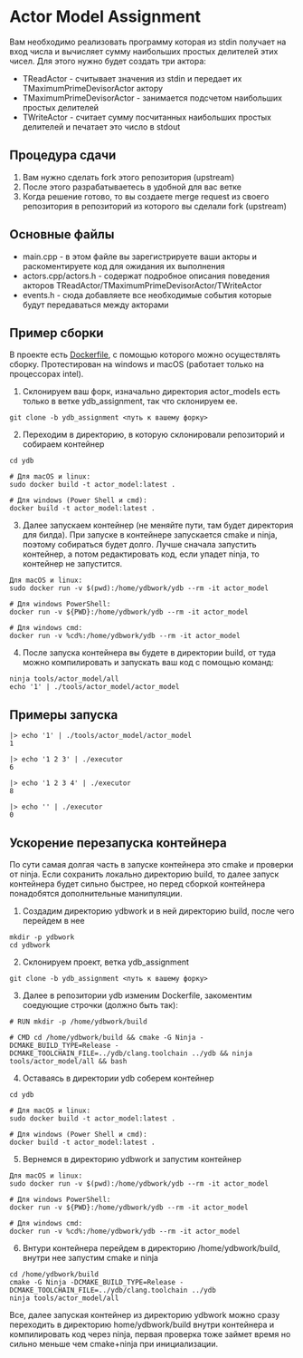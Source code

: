 # Actor Model Assignment

Вам необходимо реализовать программу которая из stdin получает на вход числа и вычисляет сумму наибольших простых делителей этих чисел. Для этого нужно будет создать три актора:
* TReadActor - считывает значения из stdin и передает их TMaximumPrimeDevisorActor актору
* TMaximumPrimeDevisorActor - занимается подсчетом наибольших простых делителей
* TWriteActor - считает сумму посчитанных наибольших простых делителей и печатает это число в stdout

## Процедура сдачи
1. Вам нужно сделать fork этого репозитория (upstream)
2. После этого разрабатываетесь в удобной для вас ветке
3. Когда решение готово, то вы создаете merge request из своего репозитория в репозиторий из которого вы cделали fork (upstream)

## Основные файлы
* main.cpp - в этом файле вы зарегистрируете ваши акторы и раскоментируете код для ожидания их выполнения
* actors.cpp/actors.h - содержат подробное описания поведения акторов TReadActor/TMaximumPrimeDevisorActor/TWriteActor
* events.h - сюда добавляете все необходимые события которые будут передаваться между акторами

## Пример сборки
В проекте есть [Dockerfile](../../Dockerfile), с помощью которого можно осуществлять сборку. Протестирован на windows и macOS (работает только на процессорах intel).

1. Склонируем ваш форк, изначально директория actor_models есть только в ветке ydb_assignment, так что склонируем ее.
```(bash)
git clone -b ydb_assignment <путь к вашему форку>
```  
2. Переходим в директорию, в которую склонировали репозиторий и собираем контейнер
```(bash)
cd ydb

# Для macOS и linux:
sudo docker build -t actor_model:latest .

# Для windows (Power Shell и cmd):
docker build -t actor_model:latest .
``` 
3. Далее запускаем контейнер (не меняйте пути, там будет директория для билда). При запуске в контейнере запускается cmake и ninja, поэтому собираться будет долго. Лучше сначала запустить контейнер, а потом редактировать код, если упадет ninja, то контейнер не запустится.  
``` (bash)
Для macOS и linux:
sudo docker run -v $(pwd):/home/ydbwork/ydb --rm -it actor_model

# Для windows PowerShell:
docker run -v ${PWD}:/home/ydbwork/ydb --rm -it actor_model

# Для windows cmd:
docker run -v %cd%:/home/ydbwork/ydb --rm -it actor_model
``` 
4. После запуска контейнера вы будете в директории build, от туда можно компилировать и запускать ваш код с помощью команд:
```(bash)
ninja tools/actor_model/all
echo '1' | ./tools/actor_model/actor_model
```

## Примеры запуска

```(bash)
|> echo '1' | ./tools/actor_model/actor_model
1
```

```(bash)
|> echo '1 2 3' | ./executor
6
```

```(bash)
|> echo '1 2 3 4' | ./executor
8
```

```(bash)
|> echo '' | ./executor
0
```

## Ускорение перезапуска контейнера

По сути самая долгая часть в запуске контейнера это cmake и проверки от ninja. Если сохранить локально директорию build, то далее запуск контейнера будет сильно быстрее, но перед сборкой контейнера понадобятся дополнительные манипуляции.

1. Создадим директорию ydbwork и в ней директорию build, после чего перейдем в нее
```(bash)
mkdir -p ydbwork
cd ydbwork
```
2. Склонируем проект, ветка ydb_assignment
```(bash)
git clone -b ydb_assignment <путь к вашему форку>
```
3. Далее в репозитории ydb изменим Dockerfile, закоментим соедующие строчки (должно быть так):
```(bash)
# RUN mkdir -p /home/ydbwork/build

# CMD cd /home/ydbwork/build && cmake -G Ninja -DCMAKE_BUILD_TYPE=Release -DCMAKE_TOOLCHAIN_FILE=../ydb/clang.toolchain ../ydb && ninja tools/actor_model/all && bash
```
4. Оставаясь в директории ydb соберем контейнер
```(bash)
cd ydb

# Для macOS и linux:
sudo docker build -t actor_model:latest .

# Для windows (Power Shell и cmd):
docker build -t actor_model:latest .
```
5. Вернемся в директорию ydbwork и запустим контейнер  

``` (bash)
Для macOS и linux:
sudo docker run -v $(pwd):/home/ydbwork/ydb --rm -it actor_model

# Для windows PowerShell:
docker run -v ${PWD}:/home/ydbwork/ydb --rm -it actor_model

# Для windows cmd:
docker run -v %cd%:/home/ydbwork/ydb --rm -it actor_model
``` 
6. Внтури контейнера перейдем в директорию /home/ydbwork/build, внутри нее запустим cmake и ninja
```(bash)
cd /home/ydbwork/build
cmake -G Ninja -DCMAKE_BUILD_TYPE=Release -DCMAKE_TOOLCHAIN_FILE=../ydb/clang.toolchain ../ydb
ninja tools/actor_model/all
```
Все, далее запуская контейнер из директорию ydbwork можно сразу переходить в директорию home/ydbwork/build внутри контейнера и компилировать код через ninja, первая проверка тоже займет время но сильно меньше чем cmake+ninja при инициализации.